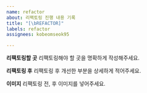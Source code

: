 ```yaml
---
name: refactor
about: 리팩토링 진행 내용 기록
title: "[\bREFACTOR]"
labels: refactor
assignees: kobeomseok95

---
```


**리팩토링할 곳**
리팩토링해야 할 곳을 명확하게 작성해주세요.

**리팩토링 후**
리팩토링 후 개선한 부분을 상세하게 적어주세요.

**이미지**
리팩토링 전, 후 이미지를 넣어주세요.
